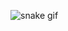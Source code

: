 ![snake gif](https://github.com/Deividadrian/Deividadrian/blob/output/github-contribution-grid-snake.svg)
